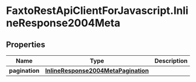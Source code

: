 # FaxtoRestApiClientForJavascript.InlineResponse2004Meta

## Properties
Name | Type | Description | Notes
------------ | ------------- | ------------- | -------------
**pagination** | [**InlineResponse2004MetaPagination**](InlineResponse2004MetaPagination.md) |  | [optional] 


